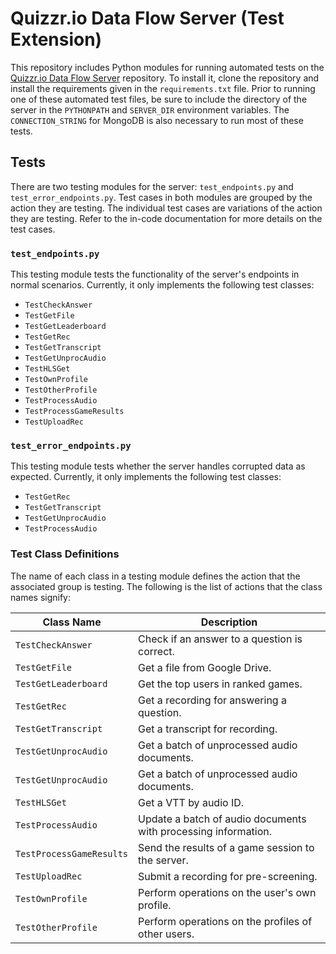 # Quizzr.io Data Flow Server (Test Extension)
This repository includes Python modules for running automated tests on the [Quizzr.io Data Flow Server](https://github.com/UMD-Summer-2021-ASR/quizzr-server) repository. To install it, clone the repository and install the requirements given in the `requirements.txt` file. Prior to running one of these automated test files, be sure to include the directory of the server in the `PYTHONPATH` and `SERVER_DIR` environment variables. The `CONNECTION_STRING` for MongoDB is also necessary to run most of these tests.

## Tests
There are two testing modules for the server: `test_endpoints.py` and `test_error_endpoints.py`. Test cases in both modules are grouped by the action they are testing. The individual test cases are variations of the action they are testing. Refer to the in-code documentation for more details on the test cases.

### `test_endpoints.py`
This testing module tests the functionality of the server's endpoints in normal scenarios. Currently, it only implements the following test classes:
* `TestCheckAnswer`
* `TestGetFile`
* `TestGetLeaderboard`
* `TestGetRec`
* `TestGetTranscript`
* `TestGetUnprocAudio`
* `TestHLSGet`
* `TestOwnProfile`
* `TestOtherProfile`
* `TestProcessAudio`
* `TestProcessGameResults`
* `TestUploadRec`


### `test_error_endpoints.py`
This testing module tests whether the server handles corrupted data as expected. Currently, it only implements the following test classes:
* `TestGetRec`
* `TestGetTranscript`
* `TestGetUnprocAudio`
* `TestProcessAudio`

### Test Class Definitions
The name of each class in a testing module defines the action that the associated group is testing. The following is the list of actions that the class names signify:

| Class Name               | Description                                                    |
| ------------------------ | -------------------------------------------------------------- |
| `TestCheckAnswer`        | Check if an answer to a question is correct.                   |
| `TestGetFile`            | Get a file from Google Drive.                                  |
| `TestGetLeaderboard`     | Get the top users in ranked games.                             |
| `TestGetRec`             | Get a recording for answering a question.                      |
| `TestGetTranscript`      | Get a transcript for recording.                                |
| `TestGetUnprocAudio`     | Get a batch of unprocessed audio documents.                    |
| `TestGetUnprocAudio`     | Get a batch of unprocessed audio documents.                    |
| `TestHLSGet`             | Get a VTT by audio ID.                                         |
| `TestProcessAudio`       | Update a batch of audio documents with processing information. |
| `TestProcessGameResults` | Send the results of a game session to the server.              |
| `TestUploadRec`          | Submit a recording for pre-screening.                          |
| `TestOwnProfile`         | Perform operations on the user's own profile.                  |
| `TestOtherProfile`       | Perform operations on the profiles of other users.             |